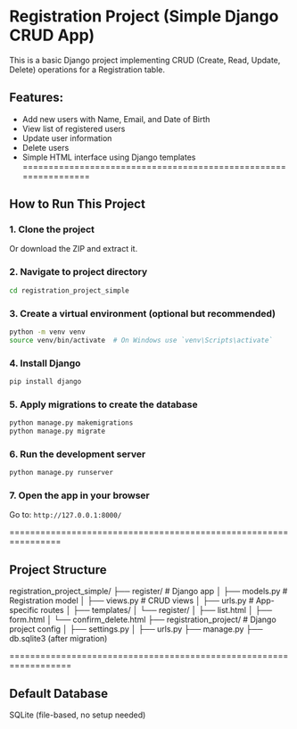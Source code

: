 # Registration Project (Simple Django CRUD App)

This is a basic Django project implementing CRUD (Create, Read, Update, Delete) operations for a Registration table.

## Features:

- Add new users with Name, Email, and Date of Birth
- View list of registered users
- Update user information
- Delete users
- Simple HTML interface using Django templates
================================================================

## How to Run This Project

### 1. Clone the project
Or download the ZIP and extract it.

### 2. Navigate to project directory
```bash
cd registration_project_simple
```

### 3. Create a virtual environment (optional but recommended)
```bash
python -m venv venv
source venv/bin/activate  # On Windows use `venv\Scripts\activate`
```

### 4. Install Django
```bash
pip install django
```

### 5. Apply migrations to create the database
```bash
python manage.py makemigrations
python manage.py migrate
```

### 6. Run the development server
```bash
python manage.py runserver
```

### 7. Open the app in your browser
Go to: `http://127.0.0.1:8000/`

================================================================
## Project Structure


registration_project_simple/
├── register/                  # Django app
│   ├── models.py              # Registration model
│   ├── views.py               # CRUD views
│   ├── urls.py                # App-specific routes
│   ├── templates/
│       └── register/
│           ├── list.html
│           ├── form.html
│           └── confirm_delete.html
├── registration_project/     # Django project config
│   ├── settings.py
│   ├── urls.py
├── manage.py
├── db.sqlite3 (after migration)

==================================================================
## Default Database

SQLite (file-based, no setup needed)


